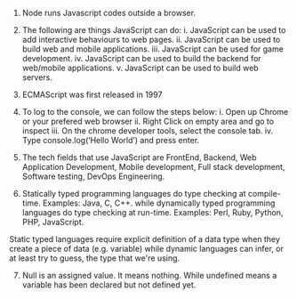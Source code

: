 1. Node runs Javascript codes outside a browser.

2. The following are things JavaScript can do:
i. JavaScript can be used to add  interactive behaviours to web pages.
ii. JavaScript can be used to build web and mobile applications.
iii. JavaScript can be used for game development.
iv. JavaScript can be used to build the backend for web/mobile applications.
v. JavaScript can be used to build web servers.

3. ECMAScript was first released in 1997

4. To log to the console, we can follow the steps below:
i. Open up Chrome or your prefered web browser
ii. Right Click on  empty area and go to inspect
iii. On the chrome developer tools, select the console tab.
iv. Type console.log(‘Hello World’) and press enter.

5. The tech fields that use JavaScript are FrontEnd, Backend, Web Application Development, Mobile development, Full stack development, Software testing, DevOps Engineering.

6. Statically typed programming languages do type checking at compile-time. Examples: Java, C, C++. while dynamically typed programming languages do type checking at run-time. Examples: Perl, Ruby, Python, PHP, JavaScript.

Static typed languages require explicit definition of a data type when they create a piece of data (e.g. variable) while dynamic languages can infer, or at least try to guess, the type that we're using.

7. Null is an assigned value. It means nothing. While undefined means a variable has been declared but not defined yet.